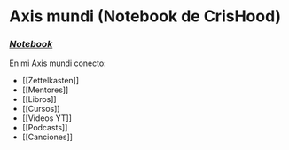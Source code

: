 # Axis mundi (Notebook de CrisHood)
### [_Notebook_](https://www.notion.so/crishood/Core-169e2590234e480f9d6c937de22a34e8)
En mi Axis mundi conecto:
* [[Zettelkasten]]
* [[Mentores]]
* [[Libros]]
* [[Cursos]]
* [[Videos YT]]
* [[Podcasts]]
* [[Canciones]]
